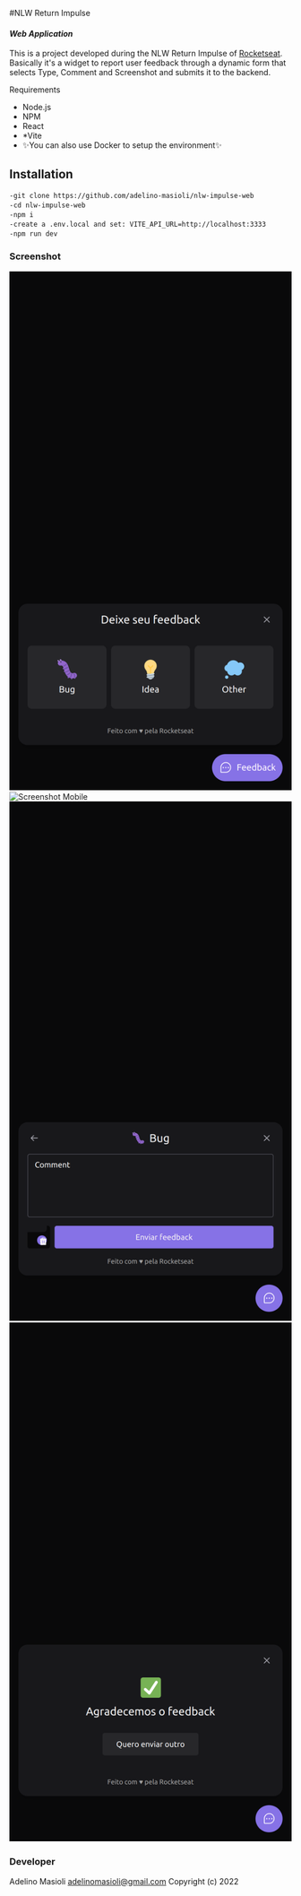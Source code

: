 #NLW Return Impulse
#### _Web Application_

This is a project developed during the NLW Return Impulse of [Rocketseat](rocketseat.com.br).
Basically it's a widget to report user feedback through a dynamic form that selects Type, Comment and Screenshot and submits it to the backend.

Requirements
- Node.js
- NPM
- React
- *Vite
- ✨You can also use Docker to setup the environment✨


## Installation

```sh
-git clone https://github.com/adelino-masioli/nlw-impulse-web
-cd nlw-impulse-web
-npm i
-create a .env.local and set: VITE_API_URL=http://localhost:3333
-npm run dev
```

### Screenshot
![Screenshot Mobile](screenshot-1.png)
![Screenshot Mobile](screenshot-2.png)
![Screenshot Mobile](screenshot-3.png)
![Screenshot Mobile](screenshot-4.png)


### Developer
Adelino Masioli adelinomasioli@gmail.com Copyright (c) 2022